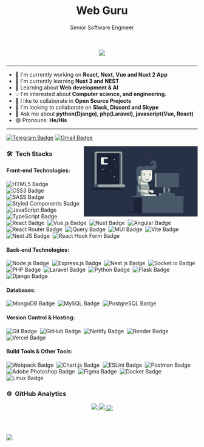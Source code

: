 <h1 align="center">Web Guru</h1>

<div color="green" align="center"> Senior Software Engineer </div>

<h1 align="center">
  <a href="https://git.io/typing-svg">
    <img src="https://readme-typing-svg.herokuapp.com/?lines=JavaScript Enthusiast!;Senior Software Engineer&center=true&size=25">
  </a>
</h1>

---

- 🔭 I'm currently working on **React, Next, Vue and Nuxt 2 App**
- 🌱 I'm currently learning **Nuxt 3 and NEST**
- 🌱&nbsp;Learning about **Web development & AI**
- 💡&nbsp;I'm interested about **Computer science, and engineering.**
- 🤝&nbsp;I like to collaborate in **Open Source Projects**
- 👯 I'm looking to collaborate on **Slack, Discord and Skype**
- 💬 Ask me about **python(Django), php(Laravel), javascript(Vue, React)**
- 😄 Pronouns: **He/His**

---

[![Telegram Badge](https://img.shields.io/badge/Telegram-2CA5E0?style=flat&logo=telegram&logoColor=white)](https://t.me/joblinkhire)
[![Gmail Badge](https://img.shields.io/badge/Gmail-D14836?style=flat&logo=gmail&logoColor=white)](mailto:simon.andras.hung@gmail.com)


<img alt="Night Coding" src="https://raw.githubusercontent.com/AVS1508/AVS1508/master/assets/Night-Coding.gif" align="right"/>

### 🛠 &nbsp;Tech Stacks

#### Front-end Technologies:
<img src="https://img.shields.io/badge/HTML5-E34F26?style=flat&logo=html5&logoColor=white" alt="HTML5 Badge" height="25">&nbsp;
<img src="https://img.shields.io/badge/CSS3-1572B6?style=flat&logo=css3&logoColor=white" alt="CSS3 Badge" height="25">&nbsp;
<img src="https://img.shields.io/badge/SASS-hotpink?style=flat&logo=SASS&logoColor=white" alt="SASS Badge" height="25">&nbsp;
<img src="https://img.shields.io/badge/Styled_Components-DB7093?style=flat&logo=styled-components&logoColor=white" alt="Styled Components Badge" height="25">&nbsp;
<img src="https://img.shields.io/badge/JavaScript-323330?style=flat&logo=javascript&logoColor=F7DF1E" alt="JavaScript Badge" height="25">&nbsp;
<img src="https://img.shields.io/badge/TypeScript-007ACC?style=flat&logo=typescript&logoColor=white" alt="TypeScript Badge" height="25">&nbsp;
<img src="https://img.shields.io/badge/React-20232A?style=flat&logo=react&logoColor=61DAFB" alt="React Badge" height="25">&nbsp;
<img src="https://img.shields.io/badge/Vue.js-05122A?style=flat&logo=vuedotjs" alt="Vue.js Badge" height="25">&nbsp;
<img src="https://img.shields.io/badge/Nuxt.js-05122A?style=flat&logo=nuxtdotjs" alt="Nuxt Badge" height="25">&nbsp;
<img src="https://img.shields.io/badge/Angular-05122A?style=flat&logo=angular" alt="Angular Badge" height="25">&nbsp;
<img src="https://img.shields.io/badge/React_Router-CA4245?style=flat&logo=react-router&logoColor=white" alt="React Router Badge" height="25">&nbsp;
<img src="https://img.shields.io/badge/jQuery-05122A?style=flat&logo=jQuery" alt="jQuery Badge" height="25">&nbsp;
<img src="https://img.shields.io/badge/MUI-0081CB?style=flat&logo=mui&logoColor=white" alt="MUI Badge" height="25">&nbsp;
<img src="https://img.shields.io/badge/Vite-646CFF?style=flat&logo=vite&logoColor=white" alt="Vite Badge" height="25">&nbsp;
<img src="https://img.shields.io/badge/Next-black?style=flat&logo=next.js&logoColor=white" alt="Next JS Badge" height="25">&nbsp;
<img src="https://img.shields.io/badge/React_Hook_Form-EC5990?style=flat&logo=reacthookform&logoColor=white" alt="React Hook Form Badge" height="25">&nbsp;

#### Back-end Technologies:
<img src="https://img.shields.io/badge/Node.js-05122A?style=flat&logo=node.js" alt="Node.js Badge" height="25">&nbsp;
<img src="https://img.shields.io/badge/Express.js-404d59?style=flat&logo=express&logoColor=61DAFB" alt="Express.js Badge" height="25">&nbsp;
<img src="https://img.shields.io/badge/NestJs-404d59?style=flat&logo=nestjs&logoColor=61DAFB" alt="Nest.js Badge" height="25">&nbsp;
<img src="https://img.shields.io/badge/Socket.io-010101?style=flat&logo=socket.io&logoColor=white" alt="Socket.io Badge" height="25">&nbsp;
<img src="https://img.shields.io/badge/PHP-05122A?style=flat&logo=php" alt="PHP Badge" height="25">&nbsp;
<img src="https://img.shields.io/badge/Laravel-05122A?style=flat&logo=laravel" alt="Laravel Badge" height="25">&nbsp;
<img src="https://img.shields.io/badge/Python-05122A?style=flat&logo=python" alt="Python Badge" height="25">&nbsp;
<img src="https://img.shields.io/badge/Flask-05122A?style=flat&logo=flask" alt="Flask Badge" height="25">&nbsp;
<img src="https://img.shields.io/badge/Django-05122A?style=flat&logo=django" alt="Django Badge" height="25">&nbsp;

#### Databases:
<img src="https://img.shields.io/badge/MongoDB-4ea94b?style=flat&logo=mongodb&logoColor=white" alt="MongoDB Badge" height="25">&nbsp;
<img src="https://img.shields.io/badge/MySQL-05122A?style=flat&logo=mysql" alt="MySQL Badge" height="25">&nbsp;
<img src="https://img.shields.io/badge/PostgreSQL-05122A?style=flat&logo=postgresql" alt="PostgreSQL Badge" height="25">&nbsp;

#### Version Control & Hosting:
<img src="https://img.shields.io/badge/Git-F05033?style=flat&logo=git&logoColor=white" alt="Git Badge" height="25">&nbsp;
<img src="https://img.shields.io/badge/GitHub-121011?style=flat&logo=github&logoColor=white" alt="GitHub Badge" height="25">&nbsp;
<img src="https://img.shields.io/badge/Netlify-00C7B7?style=flat&logo=netlify&logoColor=white" alt="Netlify Badge" height="25">&nbsp;
<img src="https://img.shields.io/badge/Render-46E3B7?style=flat&logo=render&logoColor=white" alt="Render Badge" height="25">&nbsp;
<img src="https://img.shields.io/badge/Vercel-000000?style=flat&logo=vercel&logoColor=white" alt="Vercel Badge" height="25">&nbsp;

#### Build Tools & Other Tools:
<img src="https://img.shields.io/badge/Webpack-8DD6F9?style=flat&logo=webpack&logoColor=black" alt="Webpack Badge" height="25">&nbsp;
<img src="https://img.shields.io/badge/Chart.js-F5788D?style=flat&logo=chart.js&logoColor=white" alt="Chart.js Badge" height="25">&nbsp;
<img src="https://img.shields.io/badge/ESLint-4B3263?style=flat&logo=eslint&logoColor=white" alt="ESLint Badge" height="25">&nbsp;
<img src="https://img.shields.io/badge/Postman-FF6C37?style=flat&logo=postman&logoColor=white" alt="Postman Badge" height="25">&nbsp;
<img src="https://img.shields.io/badge/Adobe_Photoshop-31A8FF?style=flat&logo=adobe%20photoshop&logoColor=white" alt="Adobe Photoshop Badge" height="25">&nbsp;
<img src="https://img.shields.io/badge/Figma-F24E1E?style=flat&logo=figma&logoColor=white" alt="Figma Badge" height="25">&nbsp;
<img src="https://img.shields.io/badge/Docker-05122A?style=flat&logo=docker" alt="Docker Badge" height="25">&nbsp;
<img src="https://img.shields.io/badge/Linux-05122A?style=flat&logo=linux" alt="Linux Badge" height="25">&nbsp;



### ⚙️ &nbsp;GitHub Analytics

<p align="center">
<a href="https://github.com/webguru0110">
  <img height="180em" src="https://github-readme-stats-eight-theta.vercel.app/api?username=webguru0110&show_icons=true&theme=algolia&include_all_commits=true&count_private=true"/>
  <img height="180em" src="https://github-readme-stats-eight-theta.vercel.app/api/top-langs/?username=webguru0110&layout=compact&langs_count=8&theme=algolia"/>
</a>

<a href="https://github.com/webguru0110">
  <img align="center" src="https://metrics.lecoq.io/webguru0110?template=classic&base.activity=0&base.community=0&base.repositories=0&base.metadata=0&isocalendar=1&base=header%2C%20activity%2C%20community%2C%20repositories%2C%20metadata&base.indepth=false&base.hireable=false&isocalendar=false&isocalendar.duration=full-year&config.timezone=Europe%2FNetherlands">
</a>
</p>

<br/>

##

![](https://komarev.com/ghpvc/?username=webguru0110&style=flat-square)